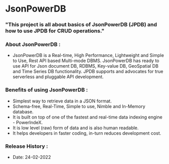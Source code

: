 # JsonPowerDB

### "This project is all about basics of JsonPowerDB (JPDB) and how to use JPDB for CRUD operations."

### About JsonPowerDB : 
- JsonPowerDB is a Real-time, High Performance, Lightweight and Simple to Use, Rest API based Multi-mode DBMS. JsonPowerDB has ready to use API for Json document DB, RDBMS, Key-value DB, GeoSpatial DB and Time Series DB functionality. JPDB supports and advocates for true serverless and pluggable API development.
### Benefits of using JsonPowerDB :
- Simplest way to retrieve data in a JSON format.
- Schema-free, Real-Time, Simple to use, Nimble and In-Memory database.
- It is built on top of one of the fastest and real-time data indexing engine - PowerIndeX.
- It is low level (raw) form of data and is also human readable.
- It helps developers in faster coding, in-turn reduces development cost.
### Release History :
- Date: 24-02-2022
